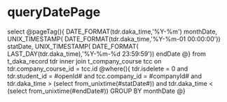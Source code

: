 queryDatePage
===
select 
@pageTag(){
	DATE_FORMAT(tdr.daka_time,'%Y-%m') monthDate,
	UNIX_TIMESTAMP( DATE_FORMAT(tdr.daka_time,'%Y-%m-01 00:00:00')) statDate,
	UNIX_TIMESTAMP( DATE_FORMAT( LAST_DAY(tdr.daka_time),'%Y-%m-%d 23:59:59')) endDate
@}
from t_daka_record tdr
inner join t_company_course tcc on tdr.company_course_id = tcc.id
@where(){
	tdr.isdelete = 0
	and tdr.student_id = #openId#
	and tcc.company_id = #companyId#
	and tdr.daka_time > (select from_unixtime(#statDate#))
	and tdr.daka_time < (select from_unixtime(#endDate#))
	GROUP BY monthDate
@}
